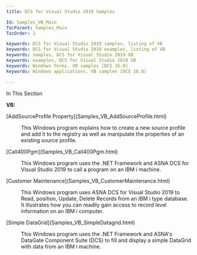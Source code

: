 ```yaml
---
title: DCS for Visual Studio 2019 Samples

Id: Samples_VB_Main
TocParent: Samples_Main
TocOrder: 1

keywords: DCS for Visual Studio 2019 samples, listing of VB
keywords: DCS for Visual Studio 2019 examples, listing of VB
keywords: samples, DCS for Visual Studio 2019 VB
keywords: examples, DCS for Visual Studio 2019 VB
keywords: Windows Forms, VB samples [DCS 16.0]
keywords: Windows applications, VB samples [DCS 16.0]

---
```


In This Section

<dl>
        <dt />
</dl>

**VB:** 
<dl>
        <dt>
          [AddSourceProfile Property](Samples_VB_AddSourceProfile.html)
        </dt>
        <dd>

This Windows program explains how to create a new source profile and add it to the registry as well as manipulate the properties of an existing source profile. 
</dd>
        <dt>
          [Call400Pgm](Samples_VB_Call400Pgm.html)
        </dt>
        <dd>

This Windows program uses the .NET Framework and ASNA DCS for Visual Studio 2019 to call a program on an IBM i machine. 
</dd>
        <dt>
          [Customer Maintenance](Samples_VB_CustomerMaintenance.html)
        </dt>
        <dd>

This Windows program uses ASNA DCS for Visual Studio 2019 to Read, position, Update, Delete Records from an IBM i type database. It illustrates how you can readily gain access to record level information on an IBM i computer. 
</dd>
        <dt>
          [Simple DataGrid](Samples_VB_SimpleDatagrid.html)
        </dt>
        <dd>

This Windows program uses the .NET Framework and ASNA's DataGate Component Suite (DCS) to fill and display a simple DataGrid with data from an IBM i machine.<br /><br />
</dd>
</dl>

